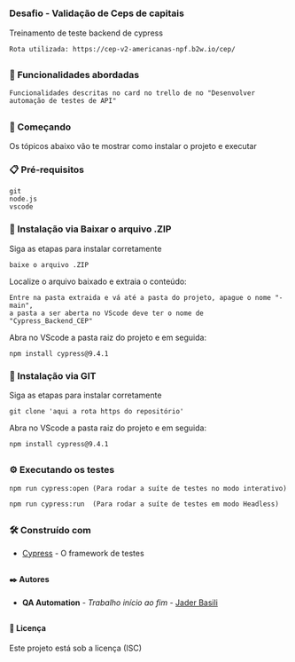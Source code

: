 # <h3> Desafio - Validação de Ceps de capitais

Treinamento de teste backend de cypress
```
Rota utilizada: https://cep-v2-americanas-npf.b2w.io/cep/
```
## <h3> 📃 Funcionalidades abordadas
```
Funcionalidades descritas no card no trello de no "Desenvolver automação de testes de API"
```

## <h3> 🚀 Começando

Os tópicos abaixo vão te mostrar como instalar o projeto e executar

### <h3> 📋 Pré-requisitos
```
git
node.js
vscode
```
### <h3> 🔧 Instalação via Baixar o arquivo .ZIP

Siga as etapas para instalar corretamente

```
baixe o arquivo .ZIP
```
Localize o arquivo baixado e extraia o conteúdo:  
```
Entre na pasta extraida e vá até a pasta do projeto, apague o nome "-main", 
a pasta a ser aberta no VScode deve ter o nome de "Cypress_Backend_CEP"
```
Abra no VScode a pasta raiz do projeto e em seguida:  
```
npm install cypress@9.4.1
```
  
### <h3> 🔧 Instalação via GIT

Siga as etapas para instalar corretamente

```
git clone 'aqui a rota https do repositório'
```
Abra no VScode a pasta raiz do projeto e em seguida:  
```
npm install cypress@9.4.1
```


## <h3> ⚙️ Executando os testes

```
npm run cypress:open (Para rodar a suíte de testes no modo interativo)
```
```
npm run cypress:run  (Para rodar a suíte de testes em modo Headless)
```

## <h3> 🛠️ Construído com
* [Cypress](https://docs.cypress.io/) - O framework de testes

## <h4> ✒️ Autores
* **QA Automation** - *Trabalho início ao fim* - [Jader Basili](https://github.com/jabasili)

## <h4> 📄 Licença
Este projeto está sob a licença (ISC)
